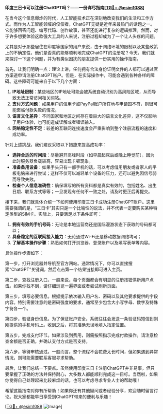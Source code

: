 **印度三日卡可以注册ChatGPT吗？——一份详尽指南[[TG💪+ @esim1088](https://t.me/s/esim1088)]**

在当今这个信息爆炸的时代，人工智能技术正在深刻地改变我们的生活和工作方式。而作为人工智能领域的佼佼者，ChatGPT无疑是近年来最热门的话题之一。它能够回答问题、编写代码、创作故事，甚至还能进行复杂的逻辑推理。然而，对于许多想要体验这款强大工具的人来说，注册过程却成为了一个让人头疼的问题。

尤其是对于那些居住在印度等国家的用户来说，由于网络环境的限制以及某些政策上的不确定性，他们是否真的能够顺利地完成ChatGPT的注册呢？今天，我们就来探讨一下这个问题，并为有类似困扰的朋友提供一份实用的操作指南。

首先，让我们明确一点：理论上讲，任何拥有合法身份证明文件的人都可以通过官方渠道申请注册ChatGPT账户。但是，在实际操作中，可能会遇到各种各样的障碍。这些障碍可能来自于以下几个方面：

1. **IP地址限制**：某些地区的IP地址可能会被系统自动识别为高风险区域，从而导致无法正常访问相关网站。
2. **支付方式问题**：如果用户的信用卡或PayPal账户所在地与申请国不符，则很可能面临付款失败的情况。
3. **语言文化差异**：不同国家和地区之间存在着巨大的语言文化差异，这不仅影响了用户体验，也可能造成误解或者错误输入。
4. **网络稳定性不足**：较差的互联网连接速度会严重影响到整个注册流程的速度和成功率。

针对上述挑战，我们建议采取以下措施来提高成功率：

- **选择合适的时间段**：尽量避开高峰时段（如早晨起床后或晚上睡觉前），因为此时服务器负载较高，容易出现卡顿现象。
- **准备备用设备**：如果手头只有一部手机的话，可以考虑借用朋友或者家人的平板电脑来进行尝试；这样不仅可以减轻单个设备的压力，还可以避免因信号弱而导致失败。
- **检查个人信息准确性**：确保填写的所有资料都是真实有效的，包括姓名、出生日期、联系方式等等；一旦发现有任何不一致之处，请及时更正后再提交。

接下来，我们就具体介绍一下如何使用印度三日卡成功注册ChatGPT账户。这里需要强调的是，“三日卡”其实只是一个比喻性的说法，并不代表一定要购买某种特定类型的SIM卡。实际上，只要满足以下条件即可：

1. **拥有有效的手机号码**：无论是本地运营商还是国际漫游状态下获取的号码都可以；
2. **具备稳定的互联网接入能力**：无论通过Wi-Fi还是移动数据网络均可；
3. **了解基本操作步骤**：熟悉如何打开浏览器、登录账户以及填写表单等内容。

具体操作步骤如下：

第一步，打开浏览器并导航至官方网站。通常情况下，你可以直接搜索“ChatGPT”关键词，然后点击第一个结果链接即可进入主页。

第二步，查找注册入口。一般来说，每个页面都会有明显的注册按钮供新用户点击。如果你找不到，请仔细浏览一遍界面或者尝试刷新页面。

第三步，填写必要信息。根据提示依次输入用户名、密码以及其他要求提供的字段内容。特别需要注意的是密码强度的要求，通常至少包含大小写字母、数字及特殊字符各一个。

第四步，验证身份信息。为了保证账户安全，系统往往会发送一条验证码短信到刚刚提供的手机号码上。收到之后，将其准确无误地填入指定位置。

第五步，完成支付环节。如果涉及到费用，则需按照指示完成付款操作。请注意检查金额是否正确，并确认支付方式是否支持。

第六步，等待审核通过。一般而言，整个流程不会花费太长时间，但如果遇到异常情况，则可能需要联系客服寻求帮助。

最后，让我们总结一下要点。虽然使用印度三日卡注册ChatGPT并非易事，但只要掌握了正确的方法并保持耐心，大多数人都能顺利完成这一目标。当然啦，如果你觉得自己处理起来比较麻烦的话，也可以考虑寻求专业人士的帮助哦！

希望这篇指南对你有所帮助！如果你还有其他疑问或者经验分享，欢迎随时留言讨论。祝大家都能早日享受到ChatGPT带来的便利与乐趣！

[[TG💪+ @esim1088](https://t.me/s/esim1088) ![Image](https://i.postimg.cc/4NQfJmqS/Snipaste-2025-05-13-00-14-12.png)]